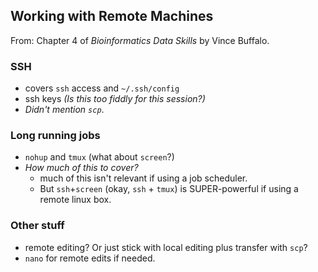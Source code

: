 ## Working with Remote Machines

From: Chapter 4 of *Bioinformatics Data Skills* by Vince Buffalo.

### SSH

- covers `ssh` access and `~/.ssh/config` 
- ssh keys *(Is this too fiddly for this session?)*
- *Didn't mention `scp`*.

### Long running jobs

 - `nohup` and `tmux` (what about `screen`?)
 - *How much of this to cover?*
    - much of this isn't relevant if using a job scheduler.
    - But `ssh`+`screen` (okay, `ssh` + `tmux`) is SUPER-powerful if using a remote linux box.
 
### Other stuff

 - remote editing? Or just stick with local editing plus transfer with `scp`?
 - `nano` for remote edits if needed.
